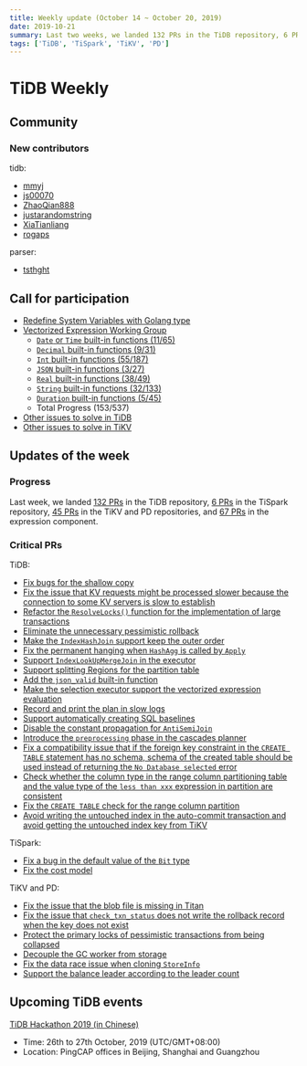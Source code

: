 ```yaml
---
title: Weekly update (October 14 ~ October 20, 2019)
date: 2019-10-21
summary: Last two weeks, we landed 132 PRs in the TiDB repository, 6 PRs in the TiSpark repository, and 45 PRs in the TiKV and PD repositories.
tags: ['TiDB', 'TiSpark', 'TiKV', 'PD']
---
```


# TiDB Weekly

## Community

### New contributors

tidb:

* [mmyj](https://github.com/mmyj)
* [js00070](https://github.com/js00070)
* [ZhaoQian888](https://github.com/ZhaoQian888)
* [justarandomstring](https://github.com/justarandomstring)
* [XiaTianliang](https://github.com/XiaTianliang)
* [rogaps](https://github.com/rogaps)

parser:

* [tsthght](https://github.com/tsthght)

## Call for participation

* [Redefine System Variables with Golang type](https://github.com/pingcap/tidb/issues/11269)
* [Vectorized Expression Working Group](https://github.com/pingcap/community/blob/master/working-groups/wg-vec-expr.md)
  * [`Date` or `Time` built-in functions (11/65)](https://github.com/pingcap/tidb/issues/12101)
  * [`Decimal` built-in functions (9/31)](https://github.com/pingcap/tidb/issues/12102)
  * [`Int` built-in functions (55/187)](https://github.com/pingcap/tidb/issues/12103)
  * [`JSON` built-in functions (3/27)](https://github.com/pingcap/tidb/issues/12104)
  * [`Real` built-in functions (38/49)](https://github.com/pingcap/tidb/issues/12105)
  * [`String` built-in functions (32/133)](https://github.com/pingcap/tidb/issues/12106)
  * [`Duration` built-in functions (5/45)](https://github.com/pingcap/tidb/issues/12176)
  * Total Progress (153/537)
* [Other issues to solve in TiDB](https://github.com/pingcap/tidb/issues?q=is%3Aissue+is%3Aopen+label%3A%22help+wanted%22)
* [Other issues to solve in TiKV](https://github.com/tikv/tikv/labels/S%3A%20HelpWanted)

## Updates of the week

### Progress

Last week, we landed [132 PRs](https://github.com/pingcap/tidb/pulls?utf8=%E2%9C%93&q=is%3Apr+is%3Amerged+merged%3A2019-10-14..2019-10-21+) in the TiDB repository, [6 PRs](https://github.com/pingcap/tispark/pulls?utf8=%E2%9C%93&q=is%3Apr+is%3Amerged+merged%3A2019-10-14..2019-10-20+) in the TiSpark repository, [45 PRs](https://github.com/search?q=repo%3Atikv%2Ftikv+repo%3Apingcap%2Fpd+is%3Apr+is%3Amerged+merged%3A2019-10-14..2019-10-20&type=Issues) in the TiKV and PD repositories, and [67 PRs](https://github.com/pingcap/tidb/pulls?page=1&q=is%3Apr+is%3Amerged+sort%3Aupdated-desc+merged%3A>%3D2019-10-14+label%3Acomponent%2Fexpression&utf8=✓) in the expression component.

### Critical PRs

TiDB:

* [Fix bugs for the shallow copy](https://github.com/pingcap/tidb/pull/12691)
* [Fix the issue that KV requests might be processed slower because the connection to some KV servers is slow to establish](https://github.com/pingcap/tidb/pull/12733)
* [Refactor the `ResolveLocks()` function for the implementation of large transactions](https://github.com/pingcap/tidb/pull/11999)
* [Eliminate the unnecessary pessimistic rollback](https://github.com/pingcap/tidb/pull/12561)
* [Make the `IndexHashJoin` support keep the outer order](https://github.com/pingcap/tidb/pull/12349)
* [Fix the permanent hanging when `HashAgg` is called by `Apply`](https://github.com/pingcap/tidb/pull/12760)
* [Support `IndexLookUpMergeJoin` in the executor](https://github.com/pingcap/tidb/pull/12024)
* [Support splitting Regions for the partition table](https://github.com/pingcap/tidb/pull/12213)
* [Add the `json_valid` built-in function](https://github.com/pingcap/tidb/pull/12596)
* [Make the selection executor support the vectorized expression evaluation](https://github.com/pingcap/tidb/pull/12220)
* [Record and print the plan in slow logs](https://github.com/pingcap/tidb/pull/12179)
* [Support automatically creating SQL baselines](https://github.com/pingcap/tidb/pull/12434)
* [Disable the constant propagation for `AntiSemiJoin`](https://github.com/pingcap/tidb/pull/12728)
* [Introduce the `preprocessing` phase in the cascades planner](https://github.com/pingcap/tidb/pull/12649)
* [Fix a compatibility issue that if the foreign key constraint in the `CREATE TABLE` statement has no schema, schema of the created table should be used instead of returning the `No Database selected` error](https://github.com/pingcap/tidb/pull/12548)
* [Check whether the column type in the range column partitioning table and the value type of the `less than xxx` expression in partition are consistent](https://github.com/pingcap/tidb/pull/12664)
* [Fix the `CREATE TABLE` check for the range column partition](https://github.com/pingcap/tidb/pull/12622)
* [Avoid writing the untouched index in the auto-commit transaction and avoid getting the untouched index key from TiKV](https://github.com/pingcap/tidb/pull/12609)

TiSpark:

* [Fix a bug in the default value of the `Bit` type](https://github.com/pingcap/tispark/pull/1148)
* [Fix the cost model](https://github.com/pingcap/tispark/pull/1150)

TiKV and PD:

* [Fix the issue that the blob file is missing in Titan](https://github.com/tikv/tikv/pull/5668)
* [Fix the issue that `check_txn_status` does not write the rollback record when the key does not exist](https://github.com/tikv/tikv/pull/5673)
* [Protect the primary locks of pessimistic transactions from being collapsed](https://github.com/tikv/tikv/pull/5575)
* [Decouple the GC worker from storage](https://github.com/tikv/tikv/pull/5663)
* [Fix the data race issue when cloning `StoreInfo`](https://github.com/pingcap/pd/pull/1802)
* [Support the balance leader according to the leader count](https://github.com/pingcap/pd/pull/1743)

## Upcoming TiDB events

[TiDB Hackathon 2019 (in Chinese)](https://pingcap.com/community-cn/hackathon2019/)

* Time: 26th to 27th October, 2019 (UTC/GMT+08:00)
* Location: PingCAP offices in Beijing, Shanghai and Guangzhou
